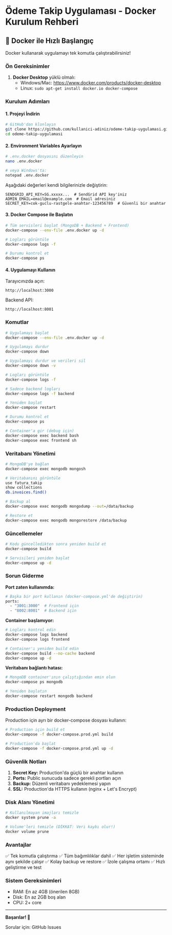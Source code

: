 # Ödeme Takip Uygulaması - Docker Kurulum Rehberi

## 🐳 Docker ile Hızlı Başlangıç

Docker kullanarak uygulamayı tek komutla çalıştırabilirsiniz!

### Ön Gereksinimler

1. **Docker Desktop** yüklü olmalı:
   - Windows/Mac: https://www.docker.com/products/docker-desktop
   - Linux: `sudo apt-get install docker.io docker-compose`

### Kurulum Adımları

#### 1. Projeyi İndirin

```bash
# GitHub'dan klonlayın
git clone https://github.com/kullanici-adiniz/odeme-takip-uygulamasi.git
cd odeme-takip-uygulamasi
```

#### 2. Environment Variables Ayarlayın

```bash
# .env.docker dosyasını düzenleyin
nano .env.docker

# veya Windows'ta:
notepad .env.docker
```

Aşağıdaki değerleri kendi bilgilerinizle değiştirin:
```
SENDGRID_API_KEY=SG.xxxxx...  # SendGrid API key'iniz
ADMIN_EMAIL=email@example.com  # Email adresiniz
SECRET_KEY=cok-guclu-rastgele-anahtar-123456789  # Güvenli bir anahtar
```

#### 3. Docker Compose ile Başlatın

```bash
# Tüm servisleri başlat (MongoDB + Backend + Frontend)
docker-compose --env-file .env.docker up -d

# Logları görüntüle
docker-compose logs -f

# Durumu kontrol et
docker-compose ps
```

#### 4. Uygulamayı Kullanın

Tarayıcınızda açın:
```
http://localhost:3000
```

Backend API:
```
http://localhost:8001
```

### Komutlar

```bash
# Uygulamayı başlat
docker-compose --env-file .env.docker up -d

# Uygulamayı durdur
docker-compose down

# Uygulamayı durdur ve verileri sil
docker-compose down -v

# Logları görüntüle
docker-compose logs -f

# Sadece backend logları
docker-compose logs -f backend

# Yeniden başlat
docker-compose restart

# Durumu kontrol et
docker-compose ps

# Container'a gir (debug için)
docker-compose exec backend bash
docker-compose exec frontend sh
```

### Veritabanı Yönetimi

```bash
# MongoDB'ye bağlan
docker-compose exec mongodb mongosh

# Veritabanını görüntüle
use fatura_takip
show collections
db.invoices.find()

# Backup al
docker-compose exec mongodb mongodump --out=/data/backup

# Restore et
docker-compose exec mongodb mongorestore /data/backup
```

### Güncellemeler

```bash
# Kodu güncelledikten sonra yeniden build et
docker-compose build

# Servisileri yeniden başlat
docker-compose up -d
```

### Sorun Giderme

**Port zaten kullanımda:**
```bash
# Başka bir port kullanın (docker-compose.yml'de değiştirin)
ports:
  - "3001:3000"  # Frontend için
  - "8002:8001"  # Backend için
```

**Container başlamıyor:**
```bash
# Logları kontrol edin
docker-compose logs backend
docker-compose logs frontend

# Container'ı yeniden build edin
docker-compose build --no-cache backend
docker-compose up -d
```

**Veritabanı bağlantı hatası:**
```bash
# MongoDB container'ının çalıştığından emin olun
docker-compose ps mongodb

# Yeniden başlatın
docker-compose restart mongodb backend
```

### Production Deployment

Production için ayrı bir docker-compose dosyası kullanın:

```bash
# Production için build et
docker-compose -f docker-compose.prod.yml build

# Production'da başlat
docker-compose -f docker-compose.prod.yml up -d
```

### Güvenlik Notları

1. **Secret Key:** Production'da güçlü bir anahtar kullanın
2. **Ports:** Public sunucuda sadece gerekli portları açın
3. **Backup:** Düzenli veritabanı yedeklemesi yapın
4. **SSL:** Production'da HTTPS kullanın (nginx + Let's Encrypt)

### Disk Alanı Yönetimi

```bash
# Kullanılmayan imajları temizle
docker system prune -a

# Volume'leri temizle (DİKKAT: Veri kaybı olur!)
docker volume prune
```

### Avantajlar

✅ Tek komutla çalıştırma
✅ Tüm bağımlılıklar dahil
✅ Her işletim sisteminde aynı şekilde çalışır
✅ Kolay backup ve restore
✅ İzole çalışma ortamı
✅ Hızlı geliştirme ve test

### Sistem Gereksinimleri

- RAM: En az 4GB (önerilen 8GB)
- Disk: En az 2GB boş alan
- CPU: 2+ core

---

**Başarılar! 🚀**

Sorular için: GitHub Issues
